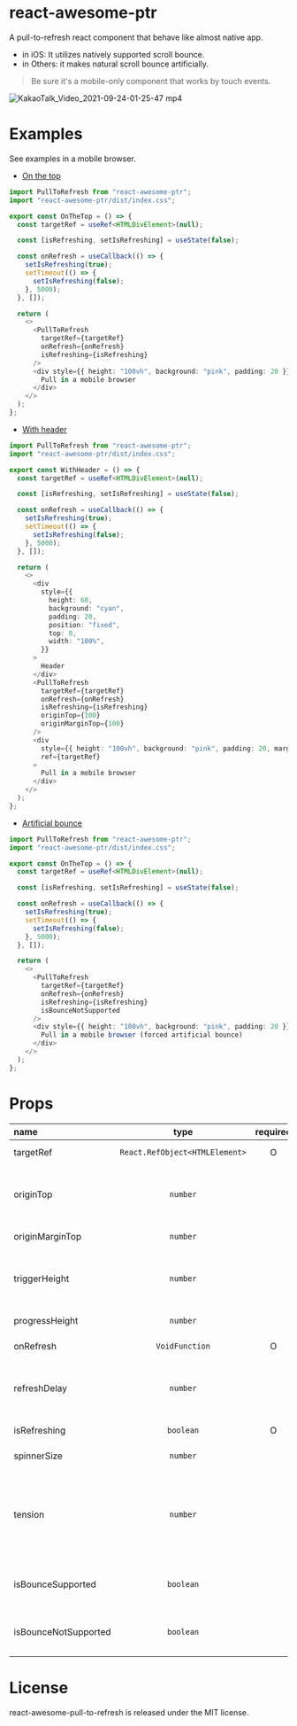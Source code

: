 # react-awesome-ptr

A pull-to-refresh react component that behave like almost native app.

- in iOS: It utilizes natively supported scroll bounce.
- in Others: it makes natural scroll bounce artificially.

> Be sure it's a mobile-only component that works by touch events.

![KakaoTalk_Video_2021-09-24-01-25-47 mp4](https://user-images.githubusercontent.com/17351661/134546882-bfd45ce3-34bc-49cc-a6d0-b3316adec249.gif)

# Examples

See examples in a mobile browser.

- [On the top](https://eunvanz.github.io/react-awesome-ptr/iframe.html?id=pulltorefresh--on-the-top&args=&viewMode=story)

```typescript
import PullToRefresh from "react-awesome-ptr";
import "react-awesome-ptr/dist/index.css";

export const OnTheTop = () => {
  const targetRef = useRef<HTMLDivElement>(null);

  const [isRefreshing, setIsRefreshing] = useState(false);

  const onRefresh = useCallback(() => {
    setIsRefreshing(true);
    setTimeout(() => {
      setIsRefreshing(false);
    }, 5000);
  }, []);

  return (
    <>
      <PullToRefresh
        targetRef={targetRef}
        onRefresh={onRefresh}
        isRefreshing={isRefreshing}
      />
      <div style={{ height: "100vh", background: "pink", padding: 20 }} ref={targetRef}>
        Pull in a mobile browser
      </div>
    </>
  );
};
```

- [With header](https://eunvanz.github.io/react-awesome-ptr/iframe.html?id=pulltorefresh--with-header&args=&viewMode=story)

```typescript
import PullToRefresh from "react-awesome-ptr";
import "react-awesome-ptr/dist/index.css";

export const WithHeader = () => {
  const targetRef = useRef<HTMLDivElement>(null);

  const [isRefreshing, setIsRefreshing] = useState(false);

  const onRefresh = useCallback(() => {
    setIsRefreshing(true);
    setTimeout(() => {
      setIsRefreshing(false);
    }, 5000);
  }, []);

  return (
    <>
      <div
        style={{
          height: 60,
          background: "cyan",
          padding: 20,
          position: "fixed",
          top: 0,
          width: "100%",
        }}
      >
        Header
      </div>
      <PullToRefresh
        targetRef={targetRef}
        onRefresh={onRefresh}
        isRefreshing={isRefreshing}
        originTop={100}
        originMarginTop={100}
      />
      <div
        style={{ height: "100vh", background: "pink", padding: 20, marginTop: 100 }}
        ref={targetRef}
      >
        Pull in a mobile browser
      </div>
    </>
  );
};
```

- [Artificial bounce](https://eunvanz.github.io/react-awesome-ptr/iframe.html?id=pulltorefresh--artificial-bounce&args=&viewMode=story)

```typescript
import PullToRefresh from "react-awesome-ptr";
import "react-awesome-ptr/dist/index.css";

export const OnTheTop = () => {
  const targetRef = useRef<HTMLDivElement>(null);

  const [isRefreshing, setIsRefreshing] = useState(false);

  const onRefresh = useCallback(() => {
    setIsRefreshing(true);
    setTimeout(() => {
      setIsRefreshing(false);
    }, 5000);
  }, []);

  return (
    <>
      <PullToRefresh
        targetRef={targetRef}
        onRefresh={onRefresh}
        isRefreshing={isRefreshing}
        isBounceNotSupported
      />
      <div style={{ height: "100vh", background: "pink", padding: 20 }} ref={targetRef}>
        Pull in a mobile browser (forced artificial bounce)
      </div>
    </>
  );
};
```

# Props

| name                 |              type              | required | default | description                                                                                                                                    |
| :------------------- | :----------------------------: | :------: | :-----: | :--------------------------------------------------------------------------------------------------------------------------------------------- |
| targetRef            | `React.RefObject<HTMLElement>` |    O     |         | target element to pull                                                                                                                         |
| originTop            |            `number`            |          |   `0`   | top of the target where pull-to-refresh starts based on [clientRects](https://developer.mozilla.org/en-US/docs/Web/API/Element/getClientRects) |
| originMarginTop      |            `number`            |          |   `0`   | original margin of the target                                                                                                                  |
| triggerHeight        |            `number`            |          |  `80`   | the height(distance) at which pull-to-refresh is triggered                                                                                     |
| progressHeight       |            `number`            |          |  `50`   | height to keep during refresh                                                                                                                  |
| onRefresh            |         `VoidFunction`         |    O     |         | callback to refresh                                                                                                                            |
| refreshDelay         |            `number`            |          |   `0`   | If refresh time is too short to show indicator, use this prop to delay.                                                                        |
| isRefreshing         |           `boolean`            |    O     |         | Pass `true` during refresh.                                                                                                                    |
| spinnerSize          |            `number`            |          |  `32`   | size of spinner in pixel                                                                                                                       |
| tension              |            `number`            |          |  `0.8`  | value of artificial tension. set under 1, 0 is the most powerful tension. (0.85 ~ 0.75 is appropriate)                                         |
| isBounceSupported    |           `boolean`            |          |         | Set if native scroll bounce is supported not in iOS                                                                                            |
| isBounceNotSupported |           `boolean`            |          |         | Set if native scroll bounce is not supported in iOS                                                                                            |

# License

react-awesome-pull-to-refresh is released under the MIT license.
